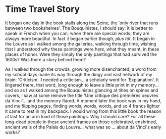 # Time Travel Story

It began one day in the book stalls along the Seine, the 'only river that runs between two bookshelves'. 
The Bouquinistes, I should say; it is better to speak in French when you can, when there are special words; they are 
always more beautiful. In fact it began earlier though, *plus t&#244;t*. It began in the Louvre as I walked among
the galleries, walking through time, wishing that I understood
why these paintings were here, what they meant, in these places of honor. Were they simply the only paintings that
had survived the 1600s? Was there a story behind them?


As I walked through the crowds, growing more disenchanted, a word from my school days made its way through 
the dingy and vast network of my brain: 'Criticism'. I needed a criticism... a scholarly word for 'Explanation'. 
It lingered there, that word, long enough to leave a little 
print in my memory... and so as I walked among the Bouquinistes glancing at titles on spines and covers, I saw at 
some remove the title 'Une critique des premières oeuvres da Vinci'... and the memory flared. A moment later 
the book was in my hand, and me flipping pages, finding words, words, words, and so 4 francs lighter it came to rest
in my backpack. I would wring from this little 
book the reason at last for an arm load of those paintings. Why I should care? For all these long-dead people 
in these ancient frames on those celebrated, enshrined, ancient walls of the Palais du Louvre... what was 
so ... about da Vinci's early works?  

